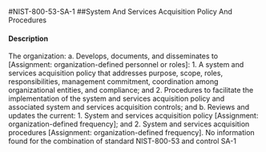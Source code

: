 #NIST-800-53-SA-1
##System And Services Acquisition Policy And Procedures
#### Description
The organization:
  a.  Develops, documents, and disseminates to [Assignment: organization-defined personnel or roles]:
    1.  A system and services acquisition policy that addresses purpose, scope, roles, responsibilities, management commitment, coordination among organizational entities, and compliance; and
    2.  Procedures to facilitate the implementation of the system and services acquisition policy and associated system and services acquisition controls; and
  b.  Reviews and updates the current:
    1.  System and services acquisition policy [Assignment: organization-defined frequency]; and
    2.  System and services acquisition procedures [Assignment: organization-defined frequency].
No information found for the combination of standard NIST-800-53 and control SA-1
